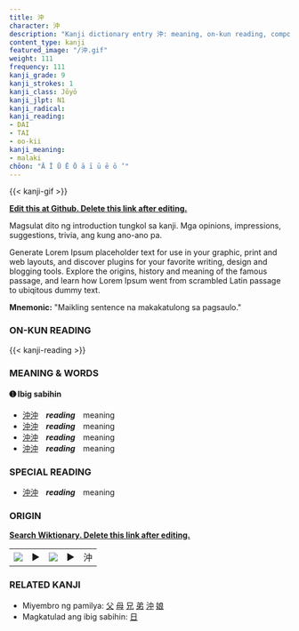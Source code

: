 ```yaml
---
title: 沖
character: 沖
description: "Kanji dictionary entry 沖: meaning, on-kun reading, compounds, origin, related kanji"
content_type: kanji
featured_image: "/沖.gif"
weight: 111
frequency: 111
kanji_grade: 9
kanji_strokes: 1
kanji_class: Jōyō
kanji_jlpt: N1
kanji_radical: 
kanji_reading: 
- DAI
- TAI
- oo-kii
kanji_meaning:
- malaki
chōon: "Ā Ī Ū Ē Ō ā ī ū ē ō ’"
---
```

[//]: # (Don't edit the line below. Kanji animated GIF code is automatically generated.)
{{< kanji-gif >}}

[//]: # (Edit below this line.)

**[Edit this at Github. Delete this link after editing.](https://github.com/tim0g/tim/tree/main/content/kanji/沖/index.md)**

Magsulat dito ng introduction tungkol sa kanji. Mga opinions, impressions, suggestions, trivia, ang kung ano-ano pa.

Generate Lorem Ipsum placeholder text for use in your graphic, print and web layouts, and discover plugins for your favorite writing, design and blogging tools. Explore the origins, history and meaning of the famous passage, and learn how Lorem Ipsum went from scrambled Latin passage to ubiqitous dummy text.
 
**Mnemonic:** "Maikling sentence na makakatulong sa pagsaulo."

### ON-KUN READING

[//]: # (Don't edit the line below. ON-KUN READING code is automatically generated.)
{{< kanji-reading >}}

### MEANING & WORDS

#### ➊ **Ibig sabihin**
  - [沖](../沖)[沖](../沖)　***reading***　meaning
  - [沖](../沖)[沖](../沖)　***reading***　meaning
  - [沖](../沖)[沖](../沖)　***reading***　meaning
  - [沖](../沖)[沖](../沖)　***reading***　meaning

### SPECIAL READING
  - [沖](../沖)[沖](../沖)　***reading***　meaning

### ORIGIN

**[Search Wiktionary. Delete this link after editing.](https://wiktionary.org/wiki/沖)**
<table class="kanji-table"><tr><td>
<img src="60px-沖-bronze.svg.png">
</td><td>▶</td><td>
<img src="60px-沖-oracle.svg.png">
</td><td>▶</td>
<td class="kanji-origin">沖</td>
</tr></table>

### RELATED KANJI
- Miyembro ng pamilya: [父](../父) [母](../母) [兄](../兄) [弟](../弟) [沖](../沖) [娘](../娘)
- Magkatulad ang ibig sabihin: [日](../日)

